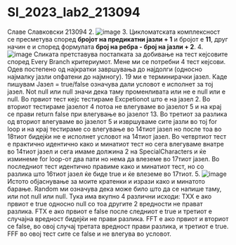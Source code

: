 # SI_2023_lab2_213094
Славе Славковски 213094
2. ![image](https://github.com/slavkovskis/SI_2023_lab2_213094/assets/108480636/bff5b595-0f60-40d0-bbf9-5770e424e9d4)
3. Цикломатската комплексност се пресметува според **бројот на предикатни јазли + 1** и бројот е **11**, друг начин е и според формулата **број на ребра - број на јазли + 2**.
4. ![image](https://github.com/slavkovskis/SI_2023_lab2_213094/assets/108480636/12dff79d-e4b2-4f3b-85e6-4ce39840c67a)
Сликата претставува постапката за добивање на тест кејсовите според Every Branch критериумот. Мене ми се потребни 4 тест кејсови. Одев постепено од најкратки завршувања до најдолги (односно најмалку јазли опфатени до најмногу). 19 ми е терминирачки јазел. Каде пишувам Јазел = true/false означува дали условот е исполнет за тој јазел. Not null или null значи дека таму променливата или не е null или е null.
Во првиот тест кејс тестираме Excpetionot што е на јазел 2. 
Во вториот тестираме јазелот 4 потоа не влегуваме во јазелот 5 и на крај се прави return false при влегување во јазелот 13.
Во третиот за разлика од вториот влегуваме во јазелот 5 и извршуваме сите јазли во тој for loop и на крај тестираме со влегување во 14тиот јазел но после тоа во 18тиот бидејќи не е исполнет условот на 14тиот јазел.
Во четвртиот тест е практично идентично како и минатиот тест но сега влегуваме внатре во 14тиот јазел и сега имаме должина 2 на SpecialCharacters и ќе изминеме for loop-от два пати но нема да влеземе во 17тиот јазел.
Во последниот тест идентично правиме како и минатиот тест, но со разлика што 16тиот јазел ќе биде true и ќе влеземе во 17тиот.
5. ![image](https://github.com/slavkovskis/SI_2023_lab2_213094/assets/108480636/e7174653-bbfa-4fa7-8406-a1db81fcfba4)
Истото објаснување за моите кратенки и изрази како и минатото барање. Random ми означува дека може било што да се напише таму, или not null или null.
Тука има вкупно 4 различни исходи: 
TXX е ако првиот е true односно null со тоа другите 2 вредности не прават разлика.
FTX е ако првиот е false после следниот е true и третиот е случајна вредност бидејќи не прави разлика.
FFT е ако првиот и вториот се false, во овој случај третата вредност прави разлика, и третиот е true.
FFF во овој тест сите се false и не влегува во условот.
